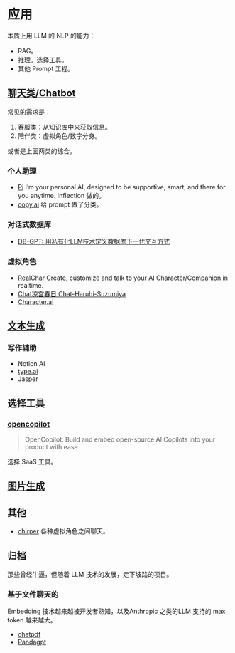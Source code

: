 # 应用
本质上用 LLM 的 NLP 的能力：
* RAG。
* 推理。选择工具。
* 其他 Prompt 工程。

## [聊天类/Chatbot](./apps/chatbot/)
常见的需求是：
1. 客服类：从知识库中来获取信息。
2. 陪伴类：虚拟角色/数字分身。

或者是上面两类的综合。

### 个人助理
* [Pi](https://inflection.ai/) I’m your personal AI, designed to be supportive, smart, and there for you anytime. Inflection 做的。
* [copy.ai](https://www.copy.ai/) 给 prompt 做了分类。

### 对话式数据库
* [DB-GPT: 用私有化LLM技术定义数据库下一代交互方式](https://github.com/eosphoros-ai/DB-GPT/blob/main/README.zh.md)

### 虚拟角色
* [RealChar](https://github.com/Shaunwei/RealChar) Create, customize and talk to your AI Character/Companion in realtime.
* [Chat凉宫春日 Chat-Haruhi-Suzumiya](https://github.com/LC1332/Chat-Haruhi-Suzumiya)
* [Character.ai](https://beta.character.ai/)

## [文本生成](./apps/text-generation/readme.md)

### 写作辅助
* Notion AI
* [type.ai](https://type.ai/)
* Jasper

## 选择工具
### [opencopilot](https://opencopilot.dev) 
> OpenCopilot: Build and embed open-source AI Copilots into your product with ease

选择 SaaS 工具。

## [图片生成](./apps/img-generation/)

## 其他
* [chirper](https://chirper.ai/zh) 各种虚拟角色之间聊天。

## 归档
那些曾经牛逼，但随着 LLM 技术的发展，走下坡路的项目。

### 基于文件聊天的
Embedding 技术越来越被开发者熟知，以及Anthropic 之类的LLM 支持的 max token 越来越大。
* [chatpdf](https://www.chatpdf.com/)
* [Pandagpt](https://www.pandagpt.io/)
